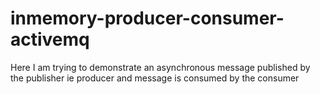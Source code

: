 # inmemory-producer-consumer-activemq
Here I am trying to demonstrate an asynchronous message published by the publisher ie producer and message is consumed by the consumer  
